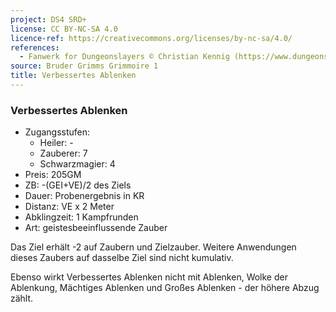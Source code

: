 ```yaml
---
project: DS4 SRD+
license: CC BY-NC-SA 4.0
licence-ref: https://creativecommons.org/licenses/by-nc-sa/4.0/
references: 
  - Fanwerk for Dungeonslayers © Christian Kennig (https://www.dungeonslayers.net/)
source: Bruder Grimms Grimmoire 1
title: Verbessertes Ablenken
---
```


### Verbessertes Ablenken

- Zugangsstufen:
  - Heiler: -
  - Zauberer: 7
  - Schwarzmagier: 4
- Preis: 205GM
- ZB: -(GEI+VE)/2 des Ziels
- Dauer: Probenergebnis in KR
- Distanz: VE x 2 Meter
- Abklingzeit: 1 Kampfrunden
- Art: geistesbeeinflussende Zauber

Das Ziel erhält -2 auf Zaubern und Zielzauber. Weitere Anwendungen dieses Zaubers auf dasselbe Ziel sind nicht kumulativ.

Ebenso wirkt Verbessertes Ablenken nicht mit Ablenken, Wolke der Ablenkung, Mächtiges Ablenken und Großes Ablenken - der höhere Abzug zählt.


